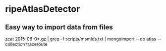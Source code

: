 # ripeAtlasDetector


## Easy way to import data from files
zcat 2015-06-0*.gz | grep -f scripts/msmIds.txt | mongoimport --db atlas
--collection traceroute


